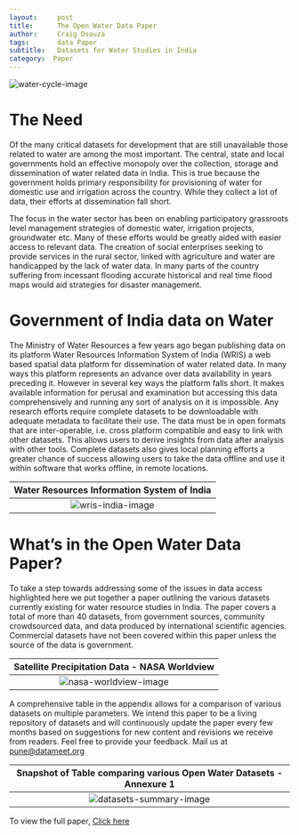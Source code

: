 ```yaml
---
layout:     post
title:      The Open Water Data Paper
author:     Craig Dsouza
tags: 		data Paper
subtitle:  	Datasets for Water Studies in India
category:  Paper
---
```

<!-- Start Writing Below in Markdown -->

![water-cycle-image](https://datameet-pune.github.io/open-water-data/img/water-cycle.png)

# The Need
Of the many critical datasets for development that are still unavailable those related to water are among the most important. The central, state and local governments hold an effective monopoly over the collection, storage and dissemination of water related data in India. This is true because the government holds primary responsibility for provisioning of water for domestic use and irrigation across the country. While they collect a lot of data, their efforts at dissemination fall short. 

The focus in the water sector has been on enabling participatory grassroots level management strategies of domestic water, irrigation projects, groundwater etc. Many of these efforts would be greatly aided with easier access to relevant data. The creation of social enterprises seeking to provide services in the rural sector, linked with agriculture and water are handicapped by the lack of water data. In many parts of the country suffering from incessant flooding accurate historical and real time flood maps would aid strategies for disaster management. 

# Government of India data on Water
The Ministry of Water Resources a few years ago began publishing data on its platform Water Resources Information System of India (WRIS) a web based spatial data platform for dissemination of water related data. In many ways this platform represents an advance over data availability in years preceding it. However in several key ways the platform falls short. It makes available information for perusal and examination but accessing this data comprehensively and running any sort of analysis on it is impossible. Any research efforts require complete datasets to be downloadable with adequate metadata to facilitate their use. The data must be in open formats that are inter-operable, i.e. cross platform compatible and easy to link with other datasets. This allows users to derive insights from data after analysis with other tools. Complete datasets also gives local planning efforts a greater chance of success allowing users to take the data offline and use it within software that works offline, in remote locations. 

| Water Resources Information System of India|
|:---:|
| ![wris-india-image](https://datameet-pune.github.io/open-water-data/img/wris-india.png) |

# What’s in the Open Water Data Paper?
To take a step towards addressing some of the issues in data access highlighted here we put together a paper outlining the various datasets currently existing for water resource studies in India. The paper covers a total of more than 40 datasets, from government sources, community crowdsourced data, and data produced by international scientific agencies. Commercial datasets have not been covered within this paper unless the source of the data is government.

| Satellite Precipitation Data - NASA Worldview|
|:---:|
| ![nasa-worldview-image](https://datameet-pune.github.io/open-water-data/img/nasa-worldview.png) |

A comprehensive table in the appendix allows for a comparison of various datasets on multiple parameters. We intend this paper to be a living repository of datasets and will continuously update the paper every few months based on suggestions for new content and revisions we receive from readers. Feel free to provide your feedback. Mail us at pune@datameet.org

| Snapshot of Table comparing various Open Water Datasets - Annexure 1|
|:---:|
| ![datasets-summary-image](https://datameet-pune.github.io/open-water-data/img/datasets-summary.png) |

To view the full paper, [Click here](https://datameet-pune.github.io/open-water-data/docs/open-water-data-paper.pdf)
